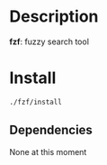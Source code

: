 # Description

**fzf**: fuzzy search tool

# Install

```bash
./fzf/install
```

## Dependencies

None at this moment
